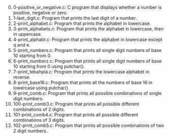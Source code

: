 0. 0-positive_or_negative.c: C program that displays whether a number is positive, negative or zero.
1. 1-last_digit.c: Program that prints the last digit of a number.
2. 2-print_alphabet.c: Program that prints the alphabet in lowercase.
3. 3-print_alphabets.c: Program that prints the alphabet in lowercase, then in uppercase.
4. 4-print_alphabt.c: Program that prints the alphabet in lowercase except q and e.
5. 5-print_numbers.c: Program that prints all single digit numbers of base 10 starting from 0.
6. 6-print_numberz.c: Program that prints all single digit numbers of base 10 starting from 0 using putchar().
7. 7-print_tebahpla.c: Program that prints the lowercase alphabet in reverse.
8. 8-print_base16.c: Program that prints all the numbers of base 16 in lowercase using putchar().
9. 9-print_comb.c: Program that prints all possible combinations of single digit numbers.
10. 100-print_comb3.c: Program that prints all possible different combinations of 2 digits.
11. 101-print_comb4.c: Program that prints all possible different combinations of 3 digits.
12. 102-print_comb5.c: Program that prints all possible combinations of two 2 digit numbers.
